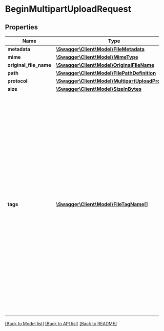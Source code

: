 # BeginMultipartUploadRequest

## Properties
Name | Type | Description | Notes
------------ | ------------- | ------------- | -------------
**metadata** | [**\Swagger\Client\Model\FileMetadata**](FileMetadata.md) |  | [optional] 
**mime** | [**\Swagger\Client\Model\MimeType**](MimeType.md) |  | [optional] 
**original_file_name** | [**\Swagger\Client\Model\OriginalFileName**](OriginalFileName.md) |  | [optional] 
**path** | [**\Swagger\Client\Model\FilePathDefinition**](FilePathDefinition.md) |  | [optional] 
**protocol** | [**\Swagger\Client\Model\MultipartUploadProtocol**](MultipartUploadProtocol.md) |  | [optional] 
**size** | [**\Swagger\Client\Model\SizeInBytes**](SizeInBytes.md) |  | 
**tags** | [**\Swagger\Client\Model\FileTagName[]**](FileTagName.md) | The file tags to store against the file.  When you associate file tags with a file, Bytescale checks which rules match the tags (if any) and applies those rules to the upload request:  Rules can include max file size checks, traffic limit checks, rate limit checks, and so forth. These are configured in the Bytescale Dashboard. | [optional] 

[[Back to Model list]](../../README.md#documentation-for-models) [[Back to API list]](../../README.md#documentation-for-api-endpoints) [[Back to README]](../../README.md)

